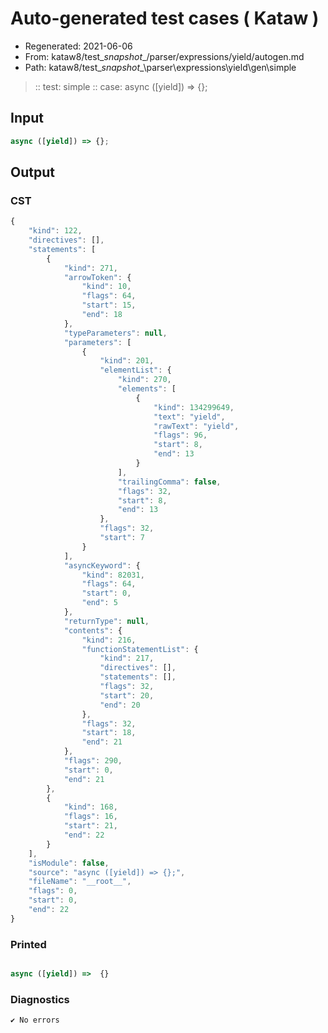 # Auto-generated test cases ( Kataw )
- Regenerated: 2021-06-06
- From: kataw8/test\__snapshot__/parser/expressions/yield/autogen.md
- Path: kataw8/test\__snapshot__\parser\expressions\yield\gen\simple
> :: test: simple
> :: case: async ([yield]) => {};
## Input

`````js
async ([yield]) => {};
`````
## Output

### CST

```javascript
{
    "kind": 122,
    "directives": [],
    "statements": [
        {
            "kind": 271,
            "arrowToken": {
                "kind": 10,
                "flags": 64,
                "start": 15,
                "end": 18
            },
            "typeParameters": null,
            "parameters": [
                {
                    "kind": 201,
                    "elementList": {
                        "kind": 270,
                        "elements": [
                            {
                                "kind": 134299649,
                                "text": "yield",
                                "rawText": "yield",
                                "flags": 96,
                                "start": 8,
                                "end": 13
                            }
                        ],
                        "trailingComma": false,
                        "flags": 32,
                        "start": 8,
                        "end": 13
                    },
                    "flags": 32,
                    "start": 7
                }
            ],
            "asyncKeyword": {
                "kind": 82031,
                "flags": 64,
                "start": 0,
                "end": 5
            },
            "returnType": null,
            "contents": {
                "kind": 216,
                "functionStatementList": {
                    "kind": 217,
                    "directives": [],
                    "statements": [],
                    "flags": 32,
                    "start": 20,
                    "end": 20
                },
                "flags": 32,
                "start": 18,
                "end": 21
            },
            "flags": 290,
            "start": 0,
            "end": 21
        },
        {
            "kind": 168,
            "flags": 16,
            "start": 21,
            "end": 22
        }
    ],
    "isModule": false,
    "source": "async ([yield]) => {};",
    "fileName": "__root__",
    "flags": 0,
    "start": 0,
    "end": 22
}
```

### Printed

```javascript

async ([yield]) =>  {}

```

### Diagnostics

```javascript
✔ No errors
```

